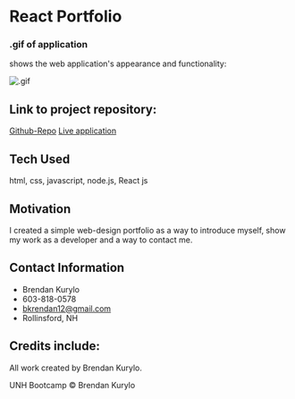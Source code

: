# React Portfolio

### .gif of application

shows the web application's appearance and functionality:

![.gif](./src/assets/demonstration.gif)

## Link to project repository:

[Github-Repo](https://github.com/Bkrendan12/React-Portfolio)
[Live application](https://bkrendan12.github.io/React-Portfolio/)

## Tech Used

html, css, javascript, node.js, React js

## Motivation

I created a simple web-design portfolio as a way to introduce myself, show my work as a developer and a way to contact me.

## Contact Information

- Brendan Kurylo
- 603-818-0578
- bkrendan12@gmail.com
- Rollinsford, NH

## Credits include:

All work created by Brendan Kurylo.

UNH Bootcamp © Brendan Kurylo
